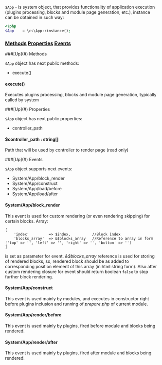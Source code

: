 `$App` - is system object, that provides functionality of application execution (plugins processing, blocks and module page generation, etc.), instance can be obtained in such way:
```php
<?php
$App	= \cs\App::instance();
```

### [Methods](#methods) [Properties](#properties) [Events](#events)

<a name="methods" />
###[Up](#) Methods

`$App` object has next public methods:
* execute()

#### execute()
Executes plugins processing, blocks and module page generation, typically called by system

<a name="properties" />
###[Up](#) Properties

`$App` object has next public properties:
* controller_path

#### $controller_path : string[]
Path that will be used by controller to render page (read only)

<a name="events" />
###[Up](#) Events

`$App` object supports next events:
* System/App/block_render
* System/App/construct
* System/App/load/before
* System/App/load/after

#### System/App/block_render
This event is used for custom rendering (or even rendering skipping) for certain blocks. Array:

```
[
	'index'			=> $index,			//Block index
	'blocks_array'	=> &$blocks_array	//Reference to array in form ['top' => '', 'left' => '', 'right' => '', 'bottom' => '']
]
```
is set as parameter for event. *&$blocks_array* reference is used for storing of rendered blocks, so, rendered block should be as added to corresponding position element of this array (in html string form). Also after custom rendering closure for event should return boolean `false` to stop further block rendering.

#### System/App/construct
This event is used mainly by modules, and executes in constructor right before plugins inclusion and running of *prepare.php* of current module.

#### System/App/render/before
This event is used mainly by plugins, fired before module and blocks being rendered.

#### System/App/render/after
This event is used mainly by plugins, fired after module and blocks being rendered.
